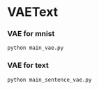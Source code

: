 # VAEText


### VAE for mnist
`python main_vae.py`




### VAE for text
`python main_sentence_vae.py`
